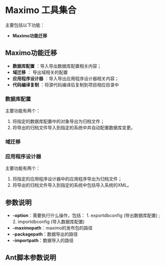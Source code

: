 # Maximo 工具集合
主要包括以下功能：
- **Maximo功能迁移** 

## Maximo功能迁移
- **数据库配置** ：导入导出数据库配置相关内容；
- **域迁移** ： 导出域相关的配置
- **应用程序设计器** ：导入导出应用程序设计器相关内容；
- **代码编译复制** ：将源代码编译后复制到项目相应目录中

### 数据库配置
主要功能有两个：
1. 将指定的数据库配置中的对象导出为归档文件；
2. 将导出的归档文件导入到指定的系统中并自动配置数据库变更。

### 域迁移

### 应用程序设计器
主要功能有两个：
1. 将指定的应用程序设计器中的应用程序导出为归档文件；
2. 将导出的归档文件导入到指定的系统中包括导入系统的XML。

## 参数说明
- **-option**：需要执行什么操作，包括： 1. exportdbconfig (导出数据库配置) ; 2. importdbconfig (导入数据库配置)
- **-maximopath**：maximo的发布包的路径
- **-packagepath**：数据导出的路径
- **-importpath**：数据导入的路径

## Ant脚本参数说明